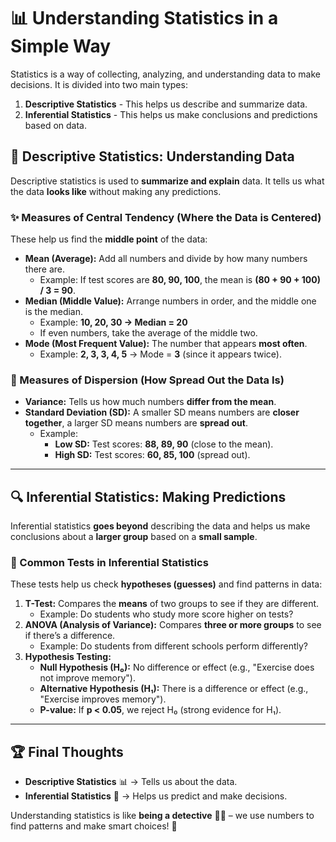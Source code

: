 # 📊 Understanding Statistics in a Simple Way

Statistics is a way of collecting, analyzing, and understanding data to make decisions. It is divided into two main types:

1. **Descriptive Statistics** - This helps us describe and summarize data.
2. **Inferential Statistics** - This helps us make conclusions and predictions based on data.

## 📝 Descriptive Statistics: Understanding Data

Descriptive statistics is used to **summarize and explain** data. It tells us what the data **looks like** without making any predictions.

### ✨ Measures of Central Tendency (Where the Data is Centered)

These help us find the **middle point** of the data:

- **Mean (Average):** Add all numbers and divide by how many numbers there are.
  - Example: If test scores are **80, 90, 100**, the mean is **(80 + 90 + 100) / 3 = 90**.
- **Median (Middle Value):** Arrange numbers in order, and the middle one is the median.
  - Example: **10, 20, 30 → Median = 20**
  - If even numbers, take the average of the middle two.
- **Mode (Most Frequent Value):** The number that appears **most often**.
  - Example: **2, 3, 3, 4, 5** → Mode = **3** (since it appears twice).

### 🎯 Measures of Dispersion (How Spread Out the Data Is)

- **Variance:** Tells us how much numbers **differ from the mean**.
- **Standard Deviation (SD):** A smaller SD means numbers are **closer together**, a larger SD means numbers are **spread out**.
  - Example:
    - **Low SD:** Test scores: **88, 89, 90** (close to the mean).
    - **High SD:** Test scores: **60, 85, 100** (spread out).

---

## 🔍 Inferential Statistics: Making Predictions

Inferential statistics **goes beyond** describing the data and helps us make conclusions about a **larger group** based on a **small sample**.

### 🧪 Common Tests in Inferential Statistics

These tests help us check **hypotheses (guesses)** and find patterns in data:

1. **T-Test:** Compares the **means** of two groups to see if they are different.
   - Example: Do students who study more score higher on tests?
2. **ANOVA (Analysis of Variance):** Compares **three or more groups** to see if there’s a difference.
   - Example: Do students from different schools perform differently?
3. **Hypothesis Testing:**
   - **Null Hypothesis (H₀):** No difference or effect (e.g., "Exercise does not improve memory").
   - **Alternative Hypothesis (H₁):** There is a difference or effect (e.g., "Exercise improves memory").
   - **P-value:** If **p < 0.05**, we reject H₀ (strong evidence for H₁).

---

## 🏆 Final Thoughts

- **Descriptive Statistics** 📊 → Tells us about the data.
- **Inferential Statistics** 🔮 → Helps us predict and make decisions.

Understanding statistics is like **being a detective** 🕵️‍♂️ – we use numbers to find patterns and make smart choices! 🎯
